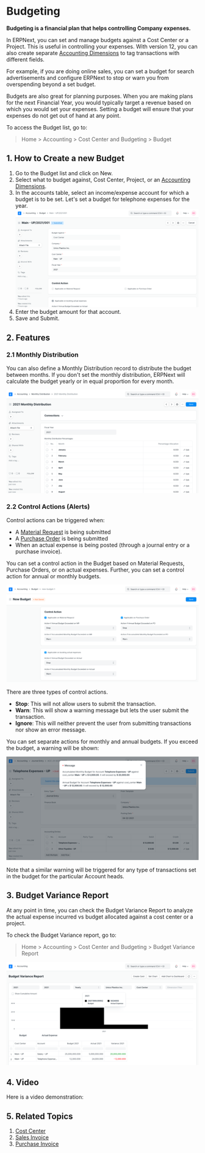 
# Budgeting


**Budgeting is a financial plan that helps controlling Company expenses.**


In ERPNext, you can set and manage budgets against a Cost Center or a Project. This is useful in controlling your expenses. With version 12, you can also create separate [Accounting Dimensions](/docs/en/accounts/accounting-dimensions) to tag transactions with different fields.


For example, if you are doing online sales, you can set a budget for search advertisements and configure ERPNext to stop or warn you from overspending beyond a set budget.


Budgets are also great for planning purposes. When you are making plans for the next Financial Year, you would typically target a revenue based on which you would set your expenses. Setting a budget will ensure that your expenses do not get out of hand at any point.


To access the Budget list, go to:



> 
> Home > Accounting > Cost Center and Budgeting > Budget
> 
> 
> 


## 1. How to Create a new Budget


1. Go to the Budget list and click on New.
2. Select what to budget against, Cost Center, Project, or an [Accounting Dimensions](/docs/en/accounts/accounting-dimensions).
3. In the accounts table, select an income/expense account for which a budget is to be set. Let's set a budget for telephone expenses for the year.
![Budget](/files/budget.png)
4. Enter the budget amount for that account.
5. Save and Submit.


## 2. Features


### 2.1 Monthly Distribution


You can also define a Monthly Distribution record to distribute the budget between months. If you don't set the monthly distribution, ERPNext will calculate the budget yearly or in equal proportion for every month.


![Monthly Distribution](/files/monthly-budget-distribution.png)


### 2.2 Control Actions (Alerts)


Control actions can be triggered when:


* A [Material Request](/docs/en/stock/material-request) is being submitted
* A [Purchase Order](/docs/en/buying/purchase-order) is being submitted
* When an actual expense is being posted (through a journal entry or a purchase invoice).


You can set a control action in the Budget based on Material Requests, Purchase Orders, or on actual expenses. Further, you can set a control action for annual or monthly budgets.


![Control Actions](/files/control-actions.png)


There are three types of control actions.


* **Stop**: This will not allow users to submit the transaction.
* **Warn**: This will show a warning message but lets the user submit the transaction.
* **Ignore**: This will neither prevent the user from submitting transactions nor show an error message.


You can set separate actions for monthly and annual budgets. If you exceed the budget, a warning will be shown:


![Budget Warning](/files/budget-warning.png)


Note that a similar warning will be triggered for any type of transactions set in the budget for the particular Account heads.


## 3. Budget Variance Report


At any point in time, you can check the Budget Variance Report to analyze the actual expense incurred vs budget allocated against a cost center or a project.


To check the Budget Variance report, go to:



> 
> Home > Accounting > Cost Center and Budgeting > Budget Variance Report
> 
> 
> 


![Budget Variance Report](/files/budget-variance-report.png)


## 4. Video


Here is a video demonstration:






## 5. Related Topics


1. [Cost Center](/docs/en/accounts/cost-center)
2. [Sales Invoice](/docs/en/accounts/sales-invoice)
3. [Purchase Invoice](/docs/en/accounts/purchase-invoice)


